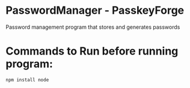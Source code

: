 # PasswordManager - PasskeyForge
Password management program that stores and generates passwords

# Commands to Run before running program:

```
npm install node
```
